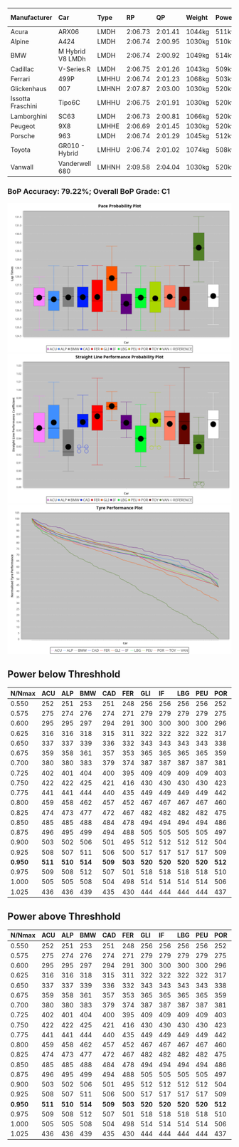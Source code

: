 |Manufacturer|Car|Type|RP|QP|Weight|Power¹|Threshhold|PINC|Power²|E/Stint|AVG Vmax|FDS|RDLC|L/Stint|BOP-Grade|ModelAccuracy|ModelPoints|Match%|
|:-|:-|:-|:-|:-|:-|:-|:-|:-|:-|:-|:-|:-|:-|:-|:-|:-|:-|:-|
|Acura|ARX06|LMDH|2:06.73|2:01.41|1044kg|511kw|210.0kph|0%|511kw|905MJ|303.41kph|-|1.02|25|-C2|100.00%|995|72.91%|
|Alpine|A424|LMDH|2:06.74|2:00.95|1030kg|510kw|210.0kph|0%|510kw|900MJ|304.95kph|-|1.03|25|~A1|81.46%|523|97.04%|
|BMW|M Hybrid V8 LMDh|LMDH|2:06.74|2:00.92|1049kg|514kw|210.0kph|0%|514kw|898MJ|299.75kph|-|1.02|25|-B1|98.60%|1690|87.35%|
|Cadillac|V-Series.R|LMDH|2:06.75|2:01.26|1043kg|509kw|210.0kph|0%|509kw|883MJ|303.70kph|-|1.02|25|-B1|98.38%|1765|88.87%|
|Ferrari|499P|LMHHU|2:06.74|2:01.23|1068kg|503kw|210.0kph|0%|503kw|886MJ|304.25kph|190kph|1.02|25|-A2|92.24%|2247|91.36%|
|Glickenhaus|007|LMHNH|2:07.87|2:03.00|1030kg|520kw|210.0kph|0%|520kw|913MJ|308.85kph|-|0.96|25|+E2|96.18%|554|54.30%|
|Issotta Fraschini|Tipo6C|LMHHU|2:06.75|2:01.91|1030kg|520kw|210.0kph|0%|520kw|917MJ|305.63kph|150kph|1.08|25|+A2|66.67%|96|92.69%|
|Lamborghini|SC63|LMDH|2:06.73|2:00.81|1066kg|520kw|210.0kph|0%|520kw|902MJ|301.19kph|-|1.02|25|-B1|96.77%|419|88.53%|
|Peugeot|9X8|LMHHE|2:06.69|2:01.45|1030kg|520kw|210.0kph|0%|520kw|910MJ|305.47kph|100kph|1.04|25|-A2|87.65%|1795|91.48%|
|Porsche|963|LMDH|2:06.74|2:01.29|1045kg|512kw|210.0kph|0%|512kw|895MJ|304.28kph|-|1.02|25|-B1|96.81%|5438|89.28%|
|Toyota|GR010 - Hybrid|LMHHU|2:06.74|2:01.02|1074kg|508kw|210.0kph|0%|508kw|901MJ|302.24kph|190kph|1.02|25|-A2|86.04%|1751|94.80%|
|Vanwall|Vanderwell 680|LMHNH|2:09.58|2:04.04|1030kg|520kw|210.0kph|0%|520kw|908MJ|300.09kph|-|1.02|25|+Ω1|91.42%|501|1.97%|

### BoP Accuracy: 79.22%; Overall BoP Grade: C1
![PACECHART](./IMG/AUTO.png)
![STRAIGHTLINEPERFORMANCECHART](./IMG/AUTO_sp.png)
![TYREPERFORMANCECHART](./IMG/AUTO_tw.png)

## Power below Threshhold
|N/Nmax|ACU|ALP|BMW|CAD|FER|GLI|IF|LBG|PEU|POR|TOY|VAN|
|:-|:-|:-|:-|:-|:-|:-|:-|:-|:-|:-|:-|:-|
|0.550|252|251|253|251|248|256|256|256|256|252|250|256|
|0.575|275|274|276|274|271|279|279|279|279|275|273|279|
|0.600|295|295|297|294|291|300|300|300|300|296|293|300|
|0.625|316|316|318|315|311|322|322|322|322|317|314|322|
|0.650|337|337|339|336|332|343|343|343|343|338|335|343|
|0.675|359|358|361|357|353|365|365|365|365|359|357|365|
|0.700|380|380|383|379|374|387|387|387|387|381|378|387|
|0.725|402|401|404|400|395|409|409|409|409|403|399|409|
|0.750|422|422|425|421|416|430|430|430|430|423|420|430|
|0.775|441|441|444|440|435|449|449|449|449|442|439|449|
|0.800|459|458|462|457|452|467|467|467|467|460|456|467|
|0.825|474|473|477|472|467|482|482|482|482|475|471|482|
|0.850|485|485|488|484|478|494|494|494|494|486|483|494|
|0.875|496|495|499|494|488|505|505|505|505|497|493|505|
|0.900|503|502|506|501|495|512|512|512|512|504|500|512|
|0.925|508|507|511|506|500|517|517|517|517|509|505|517|
|**0.950**|**511**|**510**|**514**|**509**|**503**|**520**|**520**|**520**|**520**|**512**|**508**|**520**|
|0.975|509|508|512|507|501|518|518|518|518|510|506|518|
|1.000|505|505|508|504|498|514|514|514|514|506|503|514|
|1.025|436|436|439|435|430|444|444|444|444|437|434|444|

## Power above Threshhold
|N/Nmax|ACU|ALP|BMW|CAD|FER|GLI|IF|LBG|PEU|POR|TOY|VAN|
|:-|:-|:-|:-|:-|:-|:-|:-|:-|:-|:-|:-|:-|
|0.550|252|251|253|251|248|256|256|256|256|252|250|256|
|0.575|275|274|276|274|271|279|279|279|279|275|273|279|
|0.600|295|295|297|294|291|300|300|300|300|296|293|300|
|0.625|316|316|318|315|311|322|322|322|322|317|314|322|
|0.650|337|337|339|336|332|343|343|343|343|338|335|343|
|0.675|359|358|361|357|353|365|365|365|365|359|357|365|
|0.700|380|380|383|379|374|387|387|387|387|381|378|387|
|0.725|402|401|404|400|395|409|409|409|409|403|399|409|
|0.750|422|422|425|421|416|430|430|430|430|423|420|430|
|0.775|441|441|444|440|435|449|449|449|449|442|439|449|
|0.800|459|458|462|457|452|467|467|467|467|460|456|467|
|0.825|474|473|477|472|467|482|482|482|482|475|471|482|
|0.850|485|485|488|484|478|494|494|494|494|486|483|494|
|0.875|496|495|499|494|488|505|505|505|505|497|493|505|
|0.900|503|502|506|501|495|512|512|512|512|504|500|512|
|0.925|508|507|511|506|500|517|517|517|517|509|505|517|
|**0.950**|**511**|**510**|**514**|**509**|**503**|**520**|**520**|**520**|**520**|**512**|**508**|**520**|
|0.975|509|508|512|507|501|518|518|518|518|510|506|518|
|1.000|505|505|508|504|498|514|514|514|514|506|503|514|
|1.025|436|436|439|435|430|444|444|444|444|437|434|444|
